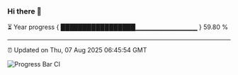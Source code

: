 ### Hi there 👋

⏳ Year progress { █████████████████▁▁▁▁▁▁▁▁▁▁▁▁▁ } 59.80 %

---

⏰ Updated on Thu, 07 Aug 2025 06:45:54 GMT

![Progress Bar CI](https://github.com/DhruviPatel157/GitHub-Actions-Demo/workflows/Progress%20Bar%20CI/badge.svg)
